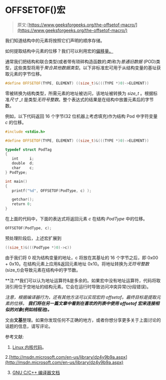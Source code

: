 # OFFSETOF()宏

> 原文:[https://www.geeksforgeeks.org/the-offsetof-macro/](https://www.geeksforgeeks.org/the-offsetof-macro/)

我们知道结构中的元素将按照它们声明的顺序存储。

如何提取结构中元素的位移？我们可以利用宏的[偏移量。](http://en.wikipedia.org/wiki/Offsetof)

通常我们把结构和联合类型(或者带有琐碎构造函数的*类*)称为*普通旧数据* (POD)类型，这些类型将用于*聚合其他数据类型*。以下非标准宏可用于从结构变量的基址获取元素的字节位移。

```cpp
#define OFFSETOF(TYPE, ELEMENT) ((size_t)&(((TYPE *)0)->ELEMENT))
```

零被转换为结构类型，所需元素的地址被访问，该地址被转换为 *size_t* 。根据标准*尺寸 _t* 是类型*无符号整数*。整个表达式的结果是在结构中放置元素后的字节数。

例如，以下代码返回 16 个字节(32 位机器上考虑填充)作为结构 Pod 中字符变量 *c* 的位移。

```cpp
#include <stdio.h>

#define OFFSETOF(TYPE, ELEMENT) ((size_t)&(((TYPE *)0)->ELEMENT))

typedef struct PodTag
{
   int     i;
   double  d;
   char    c;
} PodType;

int main()
{
   printf("%d", OFFSETOF(PodType, c) );

   getchar();
   return 0;
}
```

在上面的代码中，下面的表达式将返回元素 *c* 在结构 *PodType* 中的位移。

```cpp
OFFSETOF(PodType, c);
```

预处理阶段后，上述宏扩展到

```cpp
((size_t)&(((PodType *)0)->c))
```

由于我们将 0 视为结构变量的地址，c 将放在其基址的 16 个字节之后，即 0x00 + 0x10。在结构元素上应用&返回元素地址 0x10。将地址转换为*无符号整数* (size_t)会导致元素在结构中的字节数。

**注:**我们可以认为地址运算符&是多余的。如果宏中没有地址运算符，代码将取消引用位于空地址的结构元素。它会在运行时导致访问冲突异常(分段错误)。

*注意，根据编译器行为，还有其他方法可以实现宏的 offsetof。最终目标是提取元素的位移。* ***我们将在另一篇文章中看到在喜欢的列表中使用 offsetof 宏来连接相似的对象(例如线程池)。***

文由**文基**整理。如果你发现任何不正确的地方，或者你想分享更多关于上面讨论的话题的信息，请写评论。

参考文献:

1. [Linux 内核代码](http://www.kernel.org/)。

2.[http://msdn.microsoft.com/en-us/library/dz4y9b9a.aspx](http://msdn.microsoft.com/en-us/library/dz4y9b9a.aspx)

3. [GNU C/C++ 编译器文档](http://gcc.gnu.org/onlinedocs/)